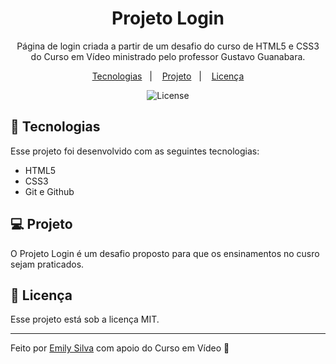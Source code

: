 ﻿<h1 align="center"> Projeto Login </h1>

<p align="center">
Página de login criada a partir de um desafio do curso de HTML5 e CSS3 do Curso em Vídeo ministrado pelo professor Gustavo Guanabara.
</p>

<p align="center">
  <a href="#-tecnologias">Tecnologias</a>&nbsp;&nbsp;&nbsp;|&nbsp;&nbsp;&nbsp;
  <a href="#-projeto">Projeto</a>&nbsp;&nbsp;&nbsp;|&nbsp;&nbsp;&nbsp;
  <a href="#memo-licença">Licença</a>
</p>

<p align="center">
  <img alt="License" src="https://img.shields.io/static/v1?label=license&message=MIT&color=49AA26&labelColor=000000">
</p>

## 🚀 Tecnologias

Esse projeto foi desenvolvido com as seguintes tecnologias:

- HTML5
- CSS3
- Git e Github

## 💻 Projeto

O Projeto Login é um desafio proposto para que os ensinamentos no cusro sejam praticados.

## :memo: Licença

Esse projeto está sob a licença MIT.

---

Feito por [Emily Silva](https://github.com/emyrsilva) com apoio do Curso em Vídeo 💛
